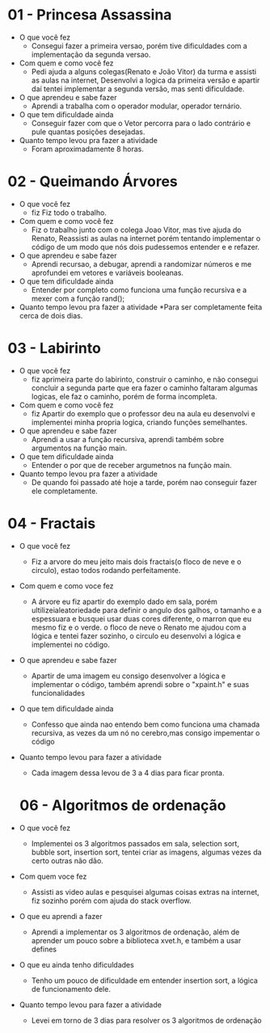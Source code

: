 # 01 - Princesa Assassina

* O que você fez
  * Consegui fazer a primeira versao, porém tive dificuldades com a implementação da segunda versao.
* Com quem e como você fez
  * Pedi ajuda a alguns colegas(Renato e João Vitor) da turma e assisti as aulas na internet, Desenvolvi a logica da primeira versão e apartir daí tentei implementar a segunda versão, mas senti dificuldade.
* O que aprendeu e sabe fazer
  * Aprendi a trabalha com o operador modular, operador ternário.
* O que tem dificuldade ainda
  * Conseguir fazer com que o Vetor percorra para o lado contrário e pule quantas posições desejadas.
* Quanto tempo levou pra fazer a atividade
  * Foram aproximadamente 8 horas.

# 02 - Queimando Árvores

* O que você fez
  * fiz Fiz todo o trabalho.
* Com quem e como você fez
  * Fiz o trabalho junto com o colega Joao Vitor, mas tive ajuda do Renato, Reassisti as aulas na internet porém tentando implementar o código de um modo que nós dois pudessemos entender e e refazer. 
* O que aprendeu e sabe fazer
  * Aprendi recursao, a debugar, aprendi a randomizar números e me aprofundei em vetores e variáveis booleanas.
* O que tem dificuldade ainda
  * Entender por completo como funciona uma função recursiva e a mexer com a função rand();
* Quanto tempo levou pra fazer a atividade
  *Para ser completamente feita cerca de dois dias.
# 03 - Labirinto

* O que você fez
  * fiz aprimeira parte do labirinto, construir o caminho, e não consegui concluir a segunda parte que era fazer o caminho faltaram algumas logicas, ele faz o caminho, porém de forma incompleta.
* Com quem e como você fez
  * fiz Apartir do exemplo que o professor deu na aula eu desenvolvi e implementei minha propria logica, criando funções semelhantes.
* O que aprendeu e sabe fazer
  * Aprendi a usar a função recursiva, aprendi também sobre argumentos na função main.
* O que tem dificuldade ainda
  * Entender o por que de receber argumetnos na função main.
* Quanto tempo levou pra fazer a atividade
  * De quando foi passado até hoje a tarde, porém nao conseguir fazer ele completamente.
# 04 - Fractais

* O que você fez
  * Fiz a arvore do meu jeito mais dois fractais(o floco de neve e o circulo), estao todos rodando perfeitamente.
* Com quem e como voce fez
  * A árvore eu fiz apartir do exemplo dado em sala, porém ultilizeialeatoriedade para definir o angulo dos galhos, o tamanho e a espessuara e busquei usar duas cores diferente, o marron que eu mesmo fiz e o verde. o floco de neve o Renato me ajudou com a lógica e tentei fazer sozinho, o circulo eu desenvolvi a lógica e implementei no código.
* O que aprendeu e sabe fazer
  * Apartir de uma imagem eu consigo desenvolver a lógica e implementar o código, também aprendi sobre o "xpaint.h" e suas 
funcionalidades
* O que tem dificuldade ainda
  * Confesso que ainda nao entendo bem como funciona uma chamada recursiva, as vezes da um nó no cerebro,mas consigo impementar o código
* Quanto tempo levou para fazer a atividade
  * Cada imagem dessa levou de 3 a 4 dias para ficar pronta.
  
  # 06 - Algoritmos de ordenação
  
 * O que você fez
   * Implementei os 3 algoritmos passados em sala, selection sort, bubble sort, insertion sort, tentei criar as imagens, algumas vezes da certo outras não dão.
 * Com quem voce fez
   * Assisti as video aulas e pesquisei algumas coisas extras na internet, fiz sozinho porém com ajuda do stack overflow.
 * O que eu aprendi a fazer
   * Aprendi a implementar os 3 algoritmos de ordenação, além de aprender um pouco sobre a biblioteca xvet.h, e também a usar defines
 * O que eu ainda tenho dificuldades
   * Tenho um pouco de dificuldade em entender insertion sort, a lógica de funcionamento dele.
 * Quanto tempo levou para fazer a atividade
   * Levei em torno de 3 dias para resolver os 3 algoritmos de ordenação
